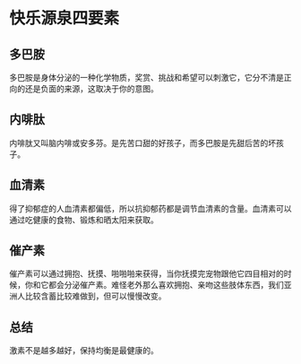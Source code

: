 # 快乐源泉四要素
## 多巴胺
多巴胺是身体分泌的一种化学物质，奖赏、挑战和希望可以刺激它，它分不清是正向的还是负面的来源，这取决于你的意图。

## 内啡肽
内啡肽又叫脑内啡或安多芬。是先苦口甜的好孩子，而多巴胺是先甜后苦的坏孩子。

## 血清素
得了抑郁症的人血清素都偏低，所以抗抑郁药都是调节血清素的含量。血清素可以通过吃健康的食物、锻炼和晒太阳来获取。

## 催产素
催产素可以通过拥抱、抚摸、啪啪啪来获得，当你抚摸完宠物跟他它四目相对的时候，你和它都会分泌催产素。难怪老外那么喜欢拥抱、亲吻这些肢体东西，我们亚洲人比较含蓄比较难做到，但可以慢慢改变。

## 总结
激素不是越多越好，保持均衡是最健康的。
